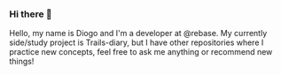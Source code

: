 ### Hi there 👋

<!--
**diogobest/diogobest** is a ✨ _special_ ✨ repository because its `README.md` (this file) appears on your GitHub profile.

Here are some ideas to get you started:

- 🔭 I’m currently working on ...
- 🌱 I’m currently learning ...
- 👯 I’m looking to collaborate on ...
- 🤔 I’m looking for help with ...
- 💬 Ask me about ...
- 📫 How to reach me: ...
- 😄 Pronouns: ...
- ⚡ Fun fact: ...
-->

Hello, my name is Diogo and I'm a developer at @rebase. My currently side/study project is Trails-diary, but I have other repositories where I practice new concepts, feel free to ask me anything or recommend new things!
